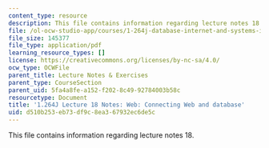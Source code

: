 ```yaml
---
content_type: resource
description: This file contains information regarding lecture notes 18.
file: /ol-ocw-studio-app/courses/1-264j-database-internet-and-systems-integration-technologies-fall-2013/d510b253eb73df9c8ea367932ec6de5c_MIT1_264JF13_lect_18.pdf
file_size: 145377
file_type: application/pdf
learning_resource_types: []
license: https://creativecommons.org/licenses/by-nc-sa/4.0/
ocw_type: OCWFile
parent_title: Lecture Notes & Exercises
parent_type: CourseSection
parent_uid: 5fa4a8fe-a152-f202-8c49-92784003b58c
resourcetype: Document
title: '1.264J Lecture 18 Notes: Web: Connecting Web and database'
uid: d510b253-eb73-df9c-8ea3-67932ec6de5c
---
```

This file contains information regarding lecture notes 18.